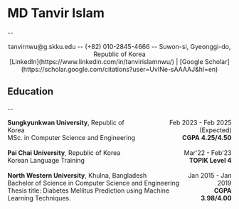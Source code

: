 # MD Tanvir Islam
--
<div style="text-align: center;">
  tanvirnwu@g.skku.edu -- (+82) 010-2845-4666 -- Suwon-si, Gyeonggi-do, Republic of Korea <br>
  [LinkedIn](https://www.linkedin.com/in/tanvirislamnwu/) | [Google Scholar](https://scholar.google.com/citations?user=UvINe-sAAAAJ&hl=en)
</div>


## Education
--
<div style="display: flex; justify-content: space-between;">
  <div>
    <strong>Sungkyunkwan University</strong>, Republic of Korea<br>
    MSc. in Computer Science and Engineering<br>

  </div>
  <div style="text-align: right;">
    Feb 2023 - Feb 2025 (Expected)<br>
    <strong>CGPA 4.25/4.50</strong>
  </div>
</div>

<br>

<div style="display: flex; justify-content: space-between;">
  <div>
    <strong>Pai Chai University</strong>, Republic of Korea<br>
    Korean Language Training<br>
  </div>
  <div style="text-align: right;">
    Mar'22 - Feb'23<br>
    <strong>TOPIK Level 4</strong>
  </div>
</div>

<br>

<div style="display: flex; justify-content: space-between;">
  <div>
    <strong>North Western University</strong>, Khulna, Bangladesh<br>
    Bachelor of Science in Computer Science and Engineering<br>
    Thesis title: Diabetes Mellitus Prediction using Machine Learning Techniques.
  </div>
  <div style="text-align: right;">
    Jan 2015 - Jan 2019<br>
    <strong>CGPA 3.98/4.00</strong>
  </div>
</div>
